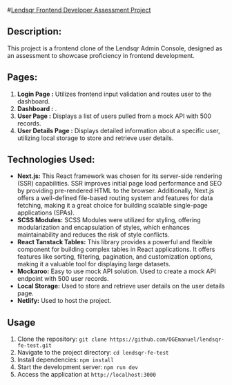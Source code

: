 #[Lendsqr Frontend Developer Assessment Project](https://uchenna-obiekwe-lendsqr-fe-test.netlify.app/)

## Description:

This project is a frontend clone of the Lendsqr Admin Console, designed as an assessment to showcase proficiency in frontend development.

## Pages:

1. **Login Page :** Utilizes frontend input validation and routes user to the dashboard.
2. **Dashboard :** .
3. **User Page :** Displays a list of users pulled from a mock API with 500 records.
4. **User Details Page :** Displays detailed information about a specific user, utilizing local storage to store and retrieve user details.

## Technologies Used:

- **Next.js:** This React framework was chosen for its server-side rendering (SSR) capabilities. SSR improves initial page load performance and SEO by providing pre-rendered HTML to the browser. Additionally, Next.js offers a well-defined file-based routing system and features for data fetching, making it a great choice for building scalable single-page applications (SPAs).
- **SCSS Modules:** SCSS Modules were utilized for styling, offering modularization and encapsulation of styles, which enhances maintainability and reduces the risk of style conflicts.
- **React Tanstack Tables:** This library provides a powerful and flexible component for building complex tables in React applications. It offers features like sorting, filtering, pagination, and customization options, making it a valuable tool for displaying large datasets.
- **Mockaroo:** Easy to use mock API solution. Used to create a mock API endpoint with 500 user records.
- **Local Storage:** Used to store and retrieve user details on the user details page.
- **Netlify:** Used to host the project.

## Usage

1. Clone the repository: `git clone https://github.com/OGEmanuel/lendsqr-fe-test.git`
2. Navigate to the project directory: `cd lendsqr-fe-test`
3. Install dependencies: `npm install`
4. Start the development server: `npm run dev`
5. Access the application at `http://localhost:3000`
